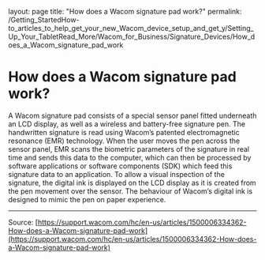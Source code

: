 layout: page
title: "How does a Wacom signature pad work?"
permalink: /Getting_StartedHow-to_articles_to_help_get_your_new_Wacom_device_setup_and_get_y/Setting_Up_Your_TabletRead_More/Wacom_for_Business/Signature_Devices/How_does_a_Wacom_signature_pad_work

# How does a Wacom signature pad work?

A Wacom signature pad consists of a special sensor panel fitted underneath an LCD display, as well as a wireless and battery-free signature pen. The handwritten signature is read using Wacom’s patented electromagnetic resonance (EMR) technology. When the user moves the pen across the sensor panel, EMR scans the biometric parameters of the signature in real time and sends this data to the computer, which can then be processed by software applications or software components (SDK) which feed this signature data to an application. To allow a visual inspection of the signature, the digital ink is displayed on the LCD display as it is created from the pen movement over the sensor. The behaviour of Wacom’s digital ink is designed to mimic the pen on paper experience.

---
Source: [https://support.wacom.com/hc/en-us/articles/1500006334362-How-does-a-Wacom-signature-pad-work](https://support.wacom.com/hc/en-us/articles/1500006334362-How-does-a-Wacom-signature-pad-work)
